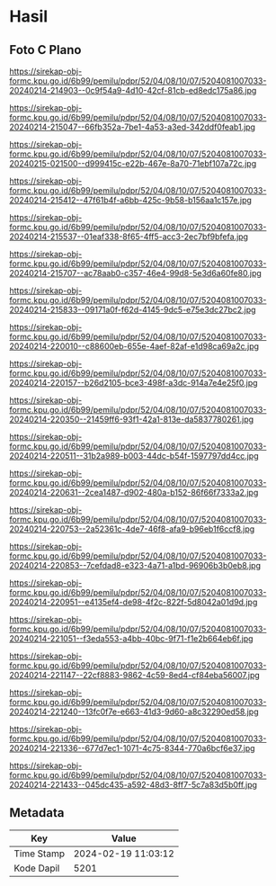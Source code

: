 # Hasil

## Foto C Plano

https://sirekap-obj-formc.kpu.go.id/6b99/pemilu/pdpr/52/04/08/10/07/5204081007033-20240214-214903--0c9f54a9-4d10-42cf-81cb-ed8edc175a86.jpg

https://sirekap-obj-formc.kpu.go.id/6b99/pemilu/pdpr/52/04/08/10/07/5204081007033-20240214-215047--66fb352a-7be1-4a53-a3ed-342ddf0feab1.jpg

https://sirekap-obj-formc.kpu.go.id/6b99/pemilu/pdpr/52/04/08/10/07/5204081007033-20240215-021500--d999415c-e22b-467e-8a70-71ebf107a72c.jpg

https://sirekap-obj-formc.kpu.go.id/6b99/pemilu/pdpr/52/04/08/10/07/5204081007033-20240214-215412--47f61b4f-a6bb-425c-9b58-b156aa1c157e.jpg

https://sirekap-obj-formc.kpu.go.id/6b99/pemilu/pdpr/52/04/08/10/07/5204081007033-20240214-215537--01eaf338-8f65-4ff5-acc3-2ec7bf9bfefa.jpg

https://sirekap-obj-formc.kpu.go.id/6b99/pemilu/pdpr/52/04/08/10/07/5204081007033-20240214-215707--ac78aab0-c357-46e4-99d8-5e3d6a60fe80.jpg

https://sirekap-obj-formc.kpu.go.id/6b99/pemilu/pdpr/52/04/08/10/07/5204081007033-20240214-215833--09171a0f-f62d-4145-9dc5-e75e3dc27bc2.jpg

https://sirekap-obj-formc.kpu.go.id/6b99/pemilu/pdpr/52/04/08/10/07/5204081007033-20240214-220010--c88600eb-655e-4aef-82af-e1d98ca69a2c.jpg

https://sirekap-obj-formc.kpu.go.id/6b99/pemilu/pdpr/52/04/08/10/07/5204081007033-20240214-220157--b26d2105-bce3-498f-a3dc-914a7e4e25f0.jpg

https://sirekap-obj-formc.kpu.go.id/6b99/pemilu/pdpr/52/04/08/10/07/5204081007033-20240214-220350--21459ff6-93f1-42a1-813e-da5837780261.jpg

https://sirekap-obj-formc.kpu.go.id/6b99/pemilu/pdpr/52/04/08/10/07/5204081007033-20240214-220511--31b2a989-b003-44dc-b54f-1597797dd4cc.jpg

https://sirekap-obj-formc.kpu.go.id/6b99/pemilu/pdpr/52/04/08/10/07/5204081007033-20240214-220631--2cea1487-d902-480a-b152-86f66f7333a2.jpg

https://sirekap-obj-formc.kpu.go.id/6b99/pemilu/pdpr/52/04/08/10/07/5204081007033-20240214-220753--2a52361c-4de7-46f8-afa9-b96eb1f6ccf8.jpg

https://sirekap-obj-formc.kpu.go.id/6b99/pemilu/pdpr/52/04/08/10/07/5204081007033-20240214-220853--7cefdad8-e323-4a71-a1bd-96906b3b0eb8.jpg

https://sirekap-obj-formc.kpu.go.id/6b99/pemilu/pdpr/52/04/08/10/07/5204081007033-20240214-220951--e4135ef4-de98-4f2c-822f-5d8042a01d9d.jpg

https://sirekap-obj-formc.kpu.go.id/6b99/pemilu/pdpr/52/04/08/10/07/5204081007033-20240214-221051--f3eda553-a4bb-40bc-9f71-f1e2b664eb6f.jpg

https://sirekap-obj-formc.kpu.go.id/6b99/pemilu/pdpr/52/04/08/10/07/5204081007033-20240214-221147--22cf8883-9862-4c59-8ed4-cf84eba56007.jpg

https://sirekap-obj-formc.kpu.go.id/6b99/pemilu/pdpr/52/04/08/10/07/5204081007033-20240214-221240--13fc0f7e-e663-41d3-9d60-a8c32290ed58.jpg

https://sirekap-obj-formc.kpu.go.id/6b99/pemilu/pdpr/52/04/08/10/07/5204081007033-20240214-221336--677d7ec1-1071-4c75-8344-770a6bcf6e37.jpg

https://sirekap-obj-formc.kpu.go.id/6b99/pemilu/pdpr/52/04/08/10/07/5204081007033-20240214-221433--045dc435-a592-48d3-8ff7-5c7a83d5b0ff.jpg


## Metadata

| Key        | Value               |
| ---------- | ------------------- |
| Time Stamp | 2024-02-19 11:03:12 |
| Kode Dapil | 5201                |



